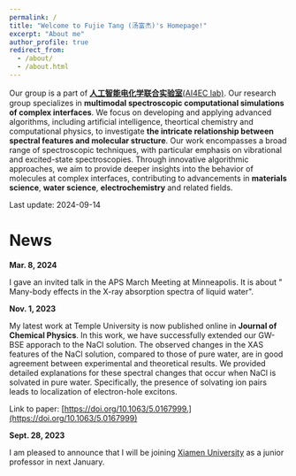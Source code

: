```yaml
---
permalink: /
title: "Welcome to Fujie Tang (汤富杰)'s Homepage!"
excerpt: "About me"
author_profile: true
redirect_from: 
  - /about/
  - /about.html
---
```

Our group is a part of [**人工智能电化学联合实验室**(AI4EC lab)](http://www.ikkem.com/newsshow3.php?cid=43&id=926). Our research group specializes in **multimodal spectroscopic computational simulations of complex interfaces**. We focus on developing and applying advanced algorithms, including artificial intelligence, theortical chemistry and computational physics, to investigate **the intricate relationship between spectral features and molecular structure**. Our work encompasses a broad range of spectroscopic techniques, with particular emphasis on vibrational and excited-state spectroscopies. Through innovative algorithmic approaches, we aim to provide deeper insights into the behavior of molecules at complex interfaces, contributing to advancements in **materials science**, **water science**, **electrochemistry** and related fields.

Last update: 2024-09-14

News
======
**Mar. 8, 2024**

I gave an invited talk in the APS March Meeting at Minneapolis. It is about " Many-body effects in the X-ray absorption spectra of liquid water".



**Nov. 1, 2023**

My latest work at Temple University is now published online in **Journal of Chemical Physics**. In this work, we have successfully extended our GW-BSE apporach to the NaCl solution. The observed changes in the XAS features of the NaCl solution, compared to those of pure water, are in good agreement between experimental and theoretical results. We provided detailed explanations for these spectral changes that occur when NaCl is solvated in pure water. Specifically, the presence of solvating ion pairs leads to localization of electron-hole excitons.

Link to paper: [https://doi.org/10.1063/5.0167999.](https://doi.org/10.1063/5.0167999)



**Sept. 28, 2023**

I am pleased to announce that I will be joining [Xiamen University](https://www.xmu.edu.cn/) as a junior professor in next January.


